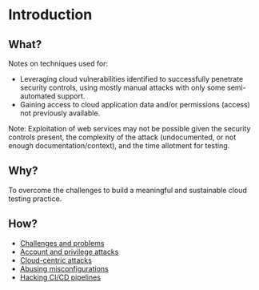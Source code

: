 # Introduction

## What?

Notes on techniques used for: 

* Leveraging cloud vulnerabilities identified to successfully penetrate security controls, using mostly manual attacks with only some semi-automated support.
* Gaining access to cloud application data and/or permissions (access) not previously available.

Note: Exploitation of web services may not be possible given the security controls present, the complexity of the attack (undocumented, or not enough documentation/context), and the time allotment for testing.

## Why?

To overcome the challenges to build a meaningful and sustainable cloud testing practice.

## How?

* [Challenges and problems](challenges.md)
* [Account and privilege attacks](accounts.md)
* [Cloud-centric attacks](cloud-centric.md)
* [Abusing misconfigurations](misconfigurations.md)
* [Hacking CI/CD pipelines](cicd.md)


